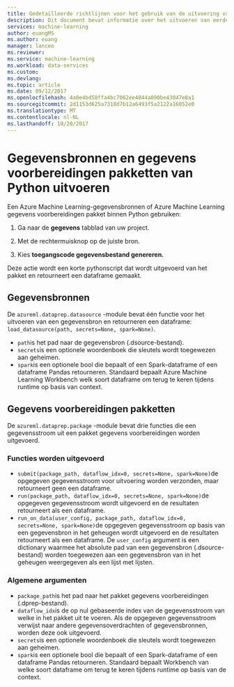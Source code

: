 ```yaml
---
title: Gedetailleerde richtlijnen voor het gebruik van de uitvoering van de Azure Machine Learning gegevens voorbereidingen API | Microsoft Docs
description: Dit document bevat informatie over het uitvoeren van eerder ontworpen gegevensbronnen en gegevens voorbereidingen pakketten
services: machine-learning
author: euangMS
ms.author: euang
manager: lanceo
ms.reviewer: 
ms.service: machine-learning
ms.workload: data-services
ms.custom: 
ms.devlang: 
ms.topic: article
ms.date: 09/12/2017
ms.openlocfilehash: 4a0e4bd58ffa4bc7062ee4844a090be43047e8a1
ms.sourcegitcommit: 2d1153d625a7318d7b12a6493f5a2122a16052e0
ms.translationtype: MT
ms.contentlocale: nl-NL
ms.lasthandoff: 10/20/2017
---
```

# <a name="execute-data-sources-and-data-preparations-packages-from-python"></a>Gegevensbronnen en gegevens voorbereidingen pakketten van Python uitvoeren

Een Azure Machine Learning-gegevensbronnen of Azure Machine Learning gegevens voorbereidingen pakket binnen Python gebruiken:

1. Ga naar de **gegevens** tabblad van uw project.

2. Met de rechtermuisknop op de juiste bron.

3. Kies **toegangscode gegevensbestand genereren.**

Deze actie wordt een korte pythonscript dat wordt uitgevoerd van het pakket en retourneert een dataframe gemaakt.

## <a name="data-sources"></a>Gegevensbronnen

De `azureml.dataprep.datasource` -module bevat één functie voor het uitvoeren van een gegevensbron en retourneren een dataframe: `load_datasource(path, secrets=None, spark=None)`.
- `path`is het pad naar de gegevensbron (.dsource-bestand).
- `secrets`is een optionele woordenboek die sleutels wordt toegewezen aan geheimen.
- `spark`is een optionele bool die bepaalt of een Spark-dataframe of een dataframe Pandas retourneren. Standaard bepaalt Azure Machine Learning Workbench welk soort dataframe om terug te keren tijdens runtime op basis van context.

## <a name="data-preparations-packages"></a>Gegevens voorbereidingen pakketten

De `azureml.dataprep.package` -module bevat drie functies die een gegevensstroom uit een pakket gegevens voorbereidingen worden uitgevoerd.

### <a name="execution-functions"></a>Functies worden uitgevoerd

- `submit(package_path, dataflow_idx=0, secrets=None, spark=None)`de opgegeven gegevensstroom voor uitvoering worden verzonden, maar retourneert geen een dataframe.
- `run(package_path, dataflow_idx=0, secrets=None, spark=None)`de opgegeven gegevensstroom wordt uitgevoerd en de resultaten retourneert als een dataframe.
- `run_on_data(user_config, package_path, dataflow_idx=0, secrets=None, spark=None)`de opgegeven gegevensstroom op basis van een gegevensbron in het geheugen wordt uitgevoerd en de resultaten retourneert als een dataframe. De `user_config` argument is een dictionary waarmee het absolute pad van een gegevensbron (.dsource-bestand) worden toegewezen aan een gegevensbron van in het geheugen weergegeven als een lijst met lijsten.

### <a name="common-arguments"></a>Algemene argumenten

- `package_path`is het pad naar het pakket gegevens voorbereidingen (.dprep-bestand).
- `dataflow_idx`is de op nul gebaseerde index van de gegevensstroom van welke in het pakket uit te voeren. Als de opgegeven gegevensstroom verwijst naar andere gegevensoverdrachten of gegevensbronnen, worden deze ook uitgevoerd.
- `secrets`is een optionele woordenboek die sleutels wordt toegewezen aan geheimen.
- `spark`is een optionele bool die bepaalt of een Spark-dataframe of een dataframe Pandas retourneren. Standaard bepaalt Workbench van welke soort dataframe om terug te keren tijdens runtime op basis van de context.
